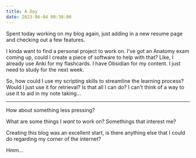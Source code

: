 ```yaml
---
title: A Day
date: 2023-06-04 00:30:00
---
```


Spent today working on my blog again, just adding in a new resume page and checking out a few features.

I kinda want to find a personal project to work on. I've got an Anatomy exam coming up, could I create a piece of software to help with that?
Like, I already use Anki for my flashcards. I have Obsidian for my content. I just need to study for the next week.

So, how could I use my scripting skills to streamline the learning process?
Would I just use it for retrieval?
Is that all I can do?
I can't think of a way to use it to aid in my note taking...

---
How about something less pressing?

What are some things I *want* to work on? Somethings that interest me?

Creating this blog was an excellent start, is there anything else that I could do regarding my corner of the internet?

Hmm...
